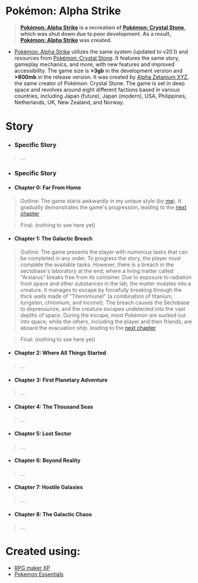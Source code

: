 # Pokémon: Alpha Strike
> **[Pokémon: Alpha Strike](https://github.com/UltraUnitilezer9909/Pokemon-Alpha-Strike) is a recreation of [Pokémon: Crystal Stone](https://github.com/UltraUnitilezer9909/PKMN--CS--ROTFK-discontinued), which was shut down due to poor development. As a result, [Pokémon: Alpha Strike](https://github.com/UltraUnitilezer9909/Pokemon-Alpha-Strike) was created.**

* [Pokémon: Alpha Strike](https://github.com/UltraUnitilezer9909/Pokemon-Alpha-Strike) utilizes the same system (updated to v20.1) and resources from [Pokémon: Crystal Stone](https://github.com/UltraUnitilezer9909/PKMN--CS--ROTFK-discontinued). It features the same story, gameplay mechanics, and more, with new features and improved accessibility. The game size is **>3gb** in the development version and **>800mb** in the release version. It was created by [Alpha Zetanium XYZ](https://github.com/UltraUnitilezer9909), the same creator of Pokémon: Crystal Stone. The game is set in deep space and revolves around eight different factions based in various countries, including Japan (future), Japan (modern), USA, Philippines, Netherlands, UK, New Zealand, and Norway.

# Story
- ### Specific Story
> ...

- ### Specific Story
 - #### Chapter 0: Far From Home
  > Outline: The game starts awkwardly in my unique style (by [me](https://github.com/UltraUnitilezer9909)). It gradually demonstrates the game's progression, leading to the [next chapter](https://github.com/UltraUnitilezer9909/Pokemon-Alpha-Strike#chapter-1-the-galactic-breach)

  > Final: (nothing to see here yet)
 - #### Chapter 1: The Galactic Breach
  > Outline: The game presents the player with numerous tasks that can be completed in any order. To progress the story, the player must complete the available tasks. However, there is a breach in the sectobase's laboratory at the end, where a living matter called "Arxiarus" breaks free from its container. Due to exposure to radiation from space and other substances in the lab, the matter mutates into a creature. It manages to escape by forcefully breaking through the thick walls made of "Titenomiunel" (a combination of titanium, tungsten, chromium, and Inconel). The breach causes the Sectobase to depressurize, and the creature escapes undetected into the vast depths of space. During the escape, most Pokémon are sucked out into space, while the others, including the player and their friends, are aboard the evacuation ship. leading to the [next chapter](https://github.com/UltraUnitilezer9909/Pokemon-Alpha-Strike#chapter-2-where-all-things-started)

  > Final: (nothing to see here yet)
 - #### Chapter 2: Where All Things Started
  > ...
 - #### Chapter 3: First Planetary Adventure
  > ...
 - #### Chapter 4: The Thousand Seas
  > ...
 - #### Chapter 5: Lost Sector
  > ...
 - #### Chapter 6: Beyond Reality
  > ...
 - #### Chapter 7: Hostile Galaxies
  > ...
 - #### Chapter 8: The Galactic Chaos
  > ...

# Created using:
* [RPG maker XP](https://www.rpgmakerweb.com/products/rpg-maker-xp)
* [Pokemon Essentials](https://github.com/Maruno17/pokemon-essentials)
